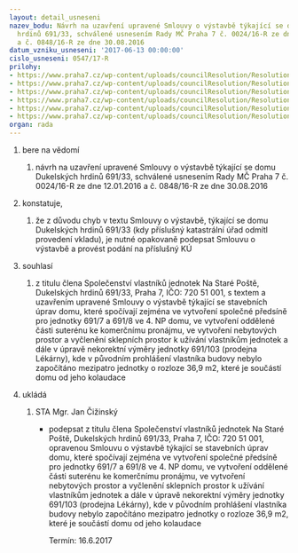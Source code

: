 ```yaml
---
layout: detail_usneseni
nazev_bodu: Návrh na uzavření upravené Smlouvy o výstavbě týkající se domu Dukelských
  hrdinů 691/33, schválené usnesením Rady MČ Praha 7 č. 0024/16-R ze dne 12.01.2016
  a č. 0848/16-R ze dne 30.08.2016
datum_vzniku_usneseni: '2017-06-13 00:00:00'
cislo_usneseni: 0547/17-R
prilohy:
- https://www.praha7.cz/wp-content/uploads/councilResolution/Resolutions/29188/export/01_oprSmlVystDH33~214744.docx
- https://www.praha7.cz/wp-content/uploads/councilResolution/Resolutions/29188/export/02_oprSmlVystDH33~214743.pdf
- https://www.praha7.cz/wp-content/uploads/councilResolution/Resolutions/29188/export/03_oprSmlVystDH33~214741.pdf
- https://www.praha7.cz/wp-content/uploads/councilResolution/Resolutions/29188/export/04_oprSmlVystDH33~214740.pdf
- https://www.praha7.cz/wp-content/uploads/councilResolution/Resolutions/29188/export/05_oprSmlVystDH33~214739.pdf
- https://www.praha7.cz/wp-content/uploads/councilResolution/Resolutions/29188/export/export~295883.pdf
organ: rada
---
```

<ol id="urzList" class="urzList_view"><li id="" class="urzClass1"><span name="1">bere na vědomí</span><ol class="urzOlClass"><li style="text-align: left;" id="" class="urzClass2"><span><p>návrh na uzavření upravené Smlouvy o výstavbě týkající se domu Dukelských hrdinů 691/33, schválené usnesením Rady MČ Praha 7 č. 0024/16-R ze dne 12.01.2016 a č. 0848/16-R ze dne 30.08.2016</p></span></li></ol></li><li id="" class="urzClass1"><span name="50">konstatuje,</span><ol class="urzOlClass"><li style="text-align: left;" id="" class="urzClass2"><span><p>že z důvodu chyb v textu Smlouvy o výstavbě, týkající se domu Dukelských hrdinů 691/33 (kdy příslušný katastrální úřad odmítl provedení vkladu), je nutné opakovaně podepsat Smlouvu o výstavbě a provést podání na příslušný KÚ<br></p></span></li></ol></li><li id="" class="urzClass1"><span name="26">souhlasí</span><ol id="" class="urzOlClass"><li style="text-align: left;" id="" class="urzClass2"><span><p>z titulu člena Společenství vlastníků jednotek Na Staré Poště, Dukelských hrdinů 691/33, Praha 7, IČO: 720 51 001, s textem a uzavřením upravené Smlouvy o výstavbě týkající se stavebních úprav domu, které spočívají zejména ve vytvoření společné předsíně pro jednotky 691/7 a 691/8 ve 4. NP domu, ve vytvoření oddělené části suterénu ke komerčnímu pronájmu, ve vytvoření nebytových prostor a vyčlenění sklepních prostor k užívání vlastníkům jednotek a dále v úpravě nekorektní výměry jednotky 691/103 (prodejna Lékárny), kde v původním prohlášení vlastníka budovy nebylo započítáno mezipatro jednotky o rozloze 36,9 m2, které je součástí domu od jeho kolaudace</p></span></li></ol></li><li class="urzClass1" id="urzUkoly"><span name="1">ukládá</span><ol class="urzOlClass"><li class="urzClass2"><span><p>STA Mgr. Jan Čižinský</p></span><ul class="urzUlClass"><li class="urzClass3"><span><p>podepsat z titulu člena Společenství vlastníků jednotek Na Staré Poště, Dukelských hrdinů 691/33, Praha 7, IČO: 720 51 001, opravenou Smlouvu o výstavbě týkající se stavebních úprav domu, které spočívají zejména ve vytvoření společné předsíně pro jednotky 691/7 a 691/8 ve 4. NP domu, ve vytvoření oddělené části suterénu ke komerčnímu pronájmu, ve vytvoření nebytových prostor a vyčlenění sklepních prostor k užívání vlastníkům jednotek a dále v úpravě nekorektní výměry jednotky 691/103 (prodejna Lékárny), kde v původním prohlášení vlastníka budovy nebylo započítáno mezipatro jednotky o rozloze 36,9 m2, které je součástí domu od jeho kolaudace</p></span><span class="urzUkolTermin">  Termín:&nbsp;16.6.2017</span></li></ul></li></ol></li></ol>